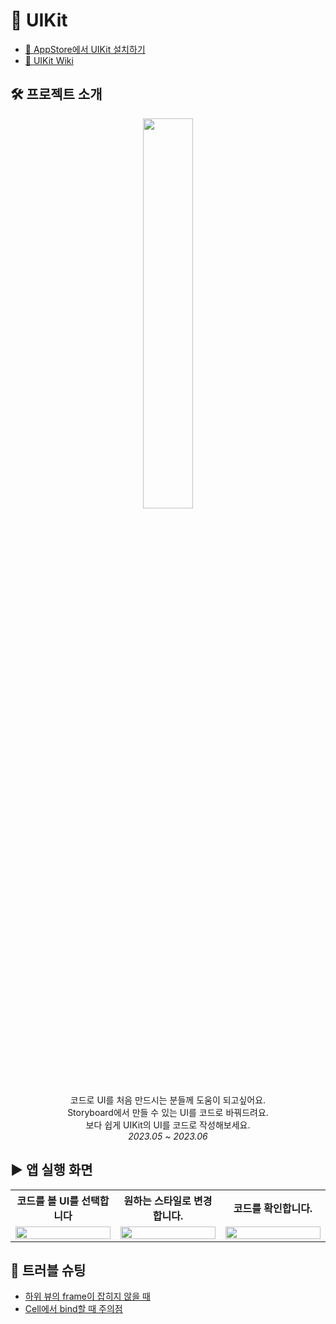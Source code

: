 # 🍎 UIKit

- [🍎 AppStore에서 UIKit 설치하기](apps.apple.com/kr/app/uikit/id6448916109)
- [📑 UIKit Wiki](https://github.com/junbok97/iOS-UIKit/wiki)


## 🛠️ 프로젝트 소개  
<p align="center">
    <img src="https://github.com/junbok97/iOS-UIKit/assets/71696675/cffabc02-721d-423e-a7d0-b1d9b198b8bf" width=40% /> <br>
    코드로 UI를 처음 만드시는 분들께 도움이 되고싶어요.<br>
    Storyboard에서 만들 수 있는 UI를 코드로 바꿔드려요.<br>
    보다 쉽게 UIKit의 UI를 코드로 작성해보세요.<br>
    <i>2023.05 ~ 2023.06</i>
</p>





## ▶️ 앱 실행 화면

<table>
    <tr>
    <th style="width: 33%;">코드를 볼 UI를 선택합니다</th>
    <th style="width: 33%;">원하는 스타일로 변경합니다.</th>
    <th style="width: 33%;">코드를 확인합니다.</th>
  </tr>
  <tr>
    <td><img src="https://github.com/junbok97/iOS-UIKit/assets/71696675/04af8c2b-6de8-4be6-a2ba-8627c8b89914" style="width: 100%;"/></td>
    <td><img src="https://github.com/junbok97/iOS-UIKit/assets/71696675/b724c5c8-05a4-4850-9ad7-d17f91806e93" style="width: 100%;"/></td>
    <td><img src="https://github.com/junbok97/iOS-UIKit/assets/71696675/c67e821d-83e2-483e-98fb-c6628b3c8919" style="width: 100%;"/></td>
  </tr>
</table>


## 🤔 트러블 슈팅
- [하위 뷰의 frame이 잡히지 않을 때](https://junbok97.tistory.com/319)
- [Cell에서 bind할 때 주의점](https://junbok97.tistory.com/315)